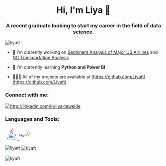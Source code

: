<h1 align="center">Hi, I'm Liya 👋</h1>
<h3 align="center">A recent graduate looking to start my career in the field of data science.</h3>

<p align="left"> <img src="https://komarev.com/ghpvc/?username=liyaft&label=Profile%20views&color=0e75b6&style=flat" alt="liyaft" /> </p>

- 🔭 I’m currently working on [Sentiment Analysis of Major US Airlines](https://github.com/Liyaft/airline-sentiment-analysis) and [NC Transportation Analysis](https://github.com/Liyaft/nc-transportation-analysis)

- 🌱 I’m currently learning **Python and Power BI**

- 👩🏾‍💻 All of my projects are available at [https://github.com/Liyaft](https://github.com/Liyaft)

<h3 align="left">Connect with me:</h3>
<p align="left">
<a href="https://linkedin.com/in/http://linkedin.com/in/liya-tewelde" target="blank"><img align="center" src="https://raw.githubusercontent.com/rahuldkjain/github-profile-readme-generator/master/src/images/icons/Social/linked-in-alt.svg" alt="http://linkedin.com/in/liya-tewelde" height="30" width="40" /></a>
</p>

<h3 align="left">Languages and Tools:</h3>
<p align="left"> <a href="https://www.java.com" target="_blank" rel="noreferrer"> <img src="https://raw.githubusercontent.com/devicons/devicon/master/icons/java/java-original.svg" alt="java" width="40" height="40"/> </a> <a href="https://www.mysql.com/" target="_blank" rel="noreferrer"> <img src="https://raw.githubusercontent.com/devicons/devicon/master/icons/mysql/mysql-original-wordmark.svg" alt="mysql" width="40" height="40"/> </a> </p>

<p><img align="left" src="https://github-readme-stats.vercel.app/api/top-langs?username=liyaft&show_icons=true&locale=en&layout=compact" alt="liyaft" /></p>

<p>&nbsp;<img align="center" src="https://github-readme-stats.vercel.app/api?username=liyaft&show_icons=true&locale=en" alt="liyaft" /></p>

<p><img align="center" src="https://github-readme-streak-stats.herokuapp.com/?user=liyaft&" alt="liyaft" /></p>
